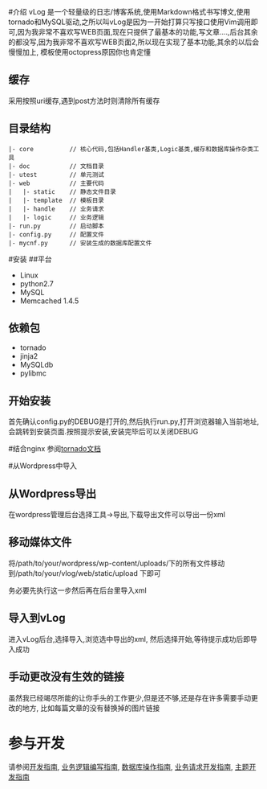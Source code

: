 #介绍
vLog 是一个轻量级的日志/博客系统,使用Markdown格式书写博文,使用tornado和MySQL驱动,之所以叫vLog是因为一开始打算只写接口使用Vim调用即可,因为我非常不喜欢写WEB页面,现在只提供了最基本的功能,写文章....,后台其余的都没写,因为我非常不喜欢写WEB页面2,所以现在实现了基本功能,其余的以后会慢慢加上, 模板使用octopress原因你也肯定懂

## 缓存
采用按照uri缓存,遇到post方法时则清除所有缓存

## 目录结构
```
|- core          // 核心代码,包括Handler基类,Logic基类,缓存和数据库操作杂类工具
|- doc           // 文档目录
|- utest         // 单元测试
|- web           // 主要代码
|   |- static    // 静态文件目录
|   |- template  // 模板目录
|   |- handle    // 业务请求
|   |- logic     // 业务逻辑
|- run.py        // 启动脚本
|- config.py     // 配置文件
|- mycnf.py      // 安装生成的数据库配置文件

```

#安装
##平台
* Linux
* python2.7
* MySQL
* Memcached 1.4.5


## 依赖包
* tornado
* jinja2
* MySQLdb
* pylibmc

## 开始安装
首先确认config.py的DEBUG是打开的,然后执行run.py,打开浏览器输入当前地址,会跳转到安装页面.按照提示安装,安装完毕后可以关闭DEBUG

#结合nginx
参阅[tornado文档](http://www.tornadoweb.cn/documentation#_14)


#从Wordpress中导入
## 从Wordpress导出
在wordpress管理后台选择工具->导出,下载导出文件可以导出一份xml

## 移动媒体文件
将/path/to/your/wordpress/wp-content/uploads/下的所有文件移动到/path/to/your/vlog/web/static/upload 下即可

务必要先执行这一步然后再在后台里导入xml

## 导入到vLog
进入vLog后台,选择导入,浏览选中导出的xml, 然后选择开始,等待提示成功后即导入成功

## 手动更改没有生效的链接
虽然我已经竭尽所能的让你手头的工作更少,但是还不够,还是存在许多需要手动更改的地方,
比如每篇文章的没有替换掉的图片链接

# 参与开发
请参阅[开发指南](./doc/DevDoc.md), [业务逻辑编写指南](./doc/Logic.md), [数据库操作指南](./doc/MySQL.md), [业务请求开发指南](./doc/Handler.md), [主题开发指南](./doc/Theme.md)
